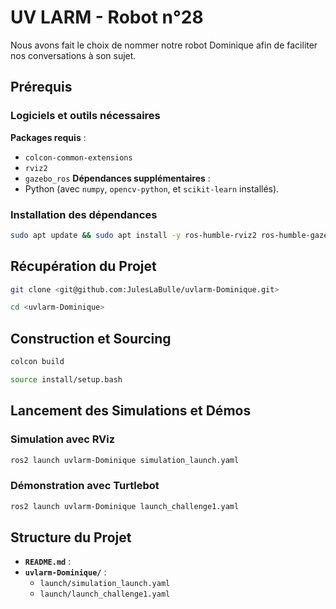 # UV LARM - Robot n°28

Nous avons fait le choix de nommer notre robot Dominique afin de faciliter nos conversations à son sujet.

## Prérequis

### Logiciels et outils nécessaires

**Packages requis** :
   - `colcon-common-extensions`
   - `rviz2`
   - `gazebo_ros`
**Dépendances supplémentaires** :
   - Python (avec `numpy`, `opencv-python`, et `scikit-learn` installés).


### Installation des dépendances

```bash
sudo apt update && sudo apt install -y ros-humble-rviz2 ros-humble-gazebo-ros-pkgs python3-numpy python3-opencv python3-sklearn
```

## Récupération du Projet

   ```bash
   git clone <git@github.com:JulesLaBulle/uvlarm-Dominique.git>
   ```

   ```bash
   cd <uvlarm-Dominique>
   ```

## Construction et Sourcing

   ```bash
   colcon build
   ```

   ```bash
   source install/setup.bash
   ```

## Lancement des Simulations et Démos

### Simulation avec RViz

```bash
ros2 launch uvlarm-Dominique simulation_launch.yaml
```


### Démonstration avec Turtlebot

   ```bash
   ros2 launch uvlarm-Dominique launch_challenge1.yaml
   ```

## Structure du Projet
- **`README.md`** : 
- **`uvlarm-Dominique/`** : 
  - `launch/simulation_launch.yaml` 
  - `launch/launch_challenge1.yaml` 


